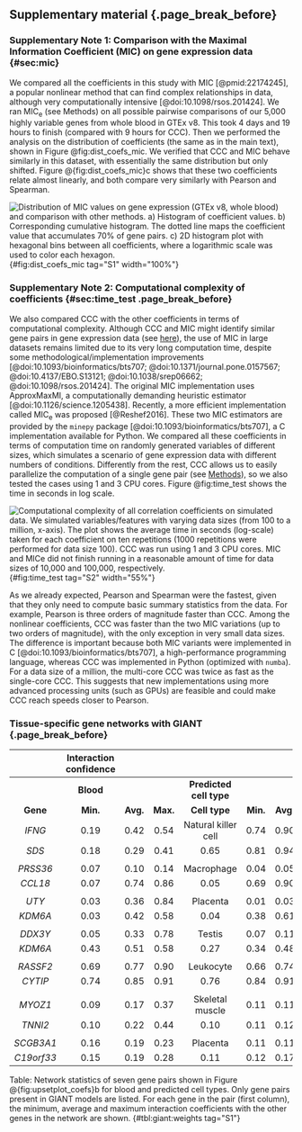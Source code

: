 ## Supplementary material {.page_break_before}

### Supplementary Note 1: Comparison with the Maximal Information Coefficient (MIC) on gene expression data {#sec:mic}

We compared all the coefficients in this study with MIC [@pmid:22174245], a popular nonlinear method that can find complex relationships in data, although very computationally intensive [@doi:10.1098/rsos.201424].
We ran MIC<sub>e</sub> (see Methods) on all possible pairwise comparisons of our 5,000 highly variable genes from whole blood in GTEx v8.
This took 4 days and 19 hours to finish (compared with 9 hours for CCC).
Then we performed the analysis on the distribution of coefficients (the same as in the main text), shown in Figure @fig:dist_coefs_mic.
We verified that CCC and MIC behave similarly in this dataset, with essentially the same distribution but only shifted.
Figure @{fig:dist_coefs_mic}c shows that these two coefficients relate almost linearly, and both compare very similarly with Pearson and Spearman.

![
**Distribution of MIC values on gene expression (GTEx v8, whole blood)  and comparison with other methods.**
**a)** Histogram of coefficient values.
**b)** Corresponding cumulative histogram. The dotted line maps the coefficient value that accumulates 70% of gene pairs.
**c)** 2D histogram plot with hexagonal bins between all coefficients, where a logarithmic scale was used to color each hexagon.
](images/coefs_comp/gtex_whole_blood/mic/dist-main.svg "Distribution of MIC values"){#fig:dist_coefs_mic tag="S1" width="100%"}



### Supplementary Note 2: Computational complexity of coefficients {#sec:time_test .page_break_before}

We also compared CCC with the other coefficients in terms of computational complexity.
Although CCC and MIC might identify similar gene pairs in gene expression data (see [here](#sec:mic)), the use of MIC in large datasets remains limited due to its very long computation time, despite some methodological/implementation improvements [@doi:10.1093/bioinformatics/bts707; @doi:10.1371/journal.pone.0157567; @doi:10.4137/EBO.S13121; @doi:10.1038/srep06662; @doi:10.1098/rsos.201424].
The original MIC implementation uses ApproxMaxMI, a computationally demanding heuristic estimator [@doi:10.1126/science.1205438].
Recently, a more efficient implementation called MIC<sub>e</sub> was proposed [@Reshef2016].
These two MIC estimators are provided by the `minepy` package [@doi:10.1093/bioinformatics/bts707], a C implementation available for Python.
We compared all these coefficients in terms of computation time on randomly generated variables of different sizes, which simulates a scenario of gene expression data with different numbers of conditions.
Differently from the rest, CCC allows us to easily parallelize the computation of a single gene pair (see [Methods](#sec:ccc_algo)), so we also tested the cases using 1 and 3 CPU cores.
Figure @fig:time_test shows the time in seconds in log scale.

![
**Computational complexity of all correlation coefficients on simulated data.**
We simulated variables/features with varying data sizes (from 100 to a million, $x$-axis).
The plot shows the average time in seconds (log-scale) taken for each coefficient on ten repetitions (1000 repetitions were performed for data size 100).
CCC was run using 1 and 3 CPU cores.
MIC and MIC<sub>e</sub> did not finish running in a reasonable amount of time for data sizes of 10,000 and 100,000, respectively.
](images/coefs_comp/time_test/time_test-main.svg "Computation time"){#fig:time_test tag="S2" width="55%"}

As we already expected, Pearson and Spearman were the fastest, given that they only need to compute basic summary statistics from the data.
For example, Pearson is three orders of magnitude faster than CCC.
Among the nonlinear coefficients, CCC was faster than the two MIC variations (up to two orders of magnitude), with the only exception in very small data sizes.
The difference is important because both MIC variants were implemented in C [@doi:10.1093/bioinformatics/bts707], a high-performance programming language, whereas CCC was implemented in Python (optimized with `numba`).
For a data size of a million, the multi-core CCC was twice as fast as the single-core CCC.
This suggests that new implementations using more advanced processing units (such as GPUs) are feasible and could make CCC reach speeds closer to Pearson.



### Tissue-specific gene networks with GIANT {.page_break_before}


| | **Interaction confidence** <!-- $colspan="7" -->    | | | | | | |
|:------:|:-----:|:-----:|:-----:|:--------:|:-----:|:-----:|:-----:|
| | **Blood** <!-- $colspan="3" --> | | | **Predicted cell type** <!-- $colspan="4" --> | | | |
| **Gene** |  **Min.** | **Avg.** | **Max.** |  **Cell type** | **Min.** | **Avg.** | **Max.** |
| *IFNG* | 0.19 | 0.42 | 0.54 | Natural killer cell<!-- $rowspan="2" --> | 0.74 | 0.90 | 0.99 |
| *SDS* | 0.18 | 0.29 | 0.41 | 0.65 | 0.81 | 0.94<!-- $removenext="2" --> |
| <!-- $colspan="7" --> |||||||
| *PRSS36* | 0.07 | 0.10 | 0.14 | Macrophage<!-- $rowspan="2" --> | 0.04 | 0.05 | 0.08 |
| *CCL18* | 0.07 | 0.74 | 0.86 | 0.05 | 0.69 | 0.90<!-- $removenext="2" --> |
| <!-- $colspan="7" --> |||||||
| *UTY* | 0.03 | 0.36 | 0.84 | Placenta<!-- $rowspan="2" --> | 0.01 | 0.03 | 0.04 |
| *KDM6A* | 0.03 | 0.42 | 0.58 | 0.04 | 0.38 | 0.61<!-- $removenext="2" --> |
| <!-- $colspan="7" --> |||||||
| *DDX3Y* | 0.05 | 0.33 | 0.78 | Testis<!-- $rowspan="2" --> | 0.07 | 0.11 | 0.18 |
| *KDM6A* | 0.43 | 0.51 | 0.58 | 0.27 | 0.34 | 0.48<!-- $removenext="2" --> |
| <!-- $colspan="7" --> |||||||
| *RASSF2* | 0.69 | 0.77 | 0.90 | Leukocyte<!-- $rowspan="2" --> | 0.66 | 0.74 | 0.88 |
| *CYTIP* | 0.74 | 0.85 | 0.91 | 0.76 | 0.84 | 0.91<!-- $removenext="2" --> |
| <!-- $colspan="7" --> |||||||
| *MYOZ1* | 0.09 | 0.17 | 0.37 | Skeletal muscle<!-- $rowspan="2" --> | 0.11 | 0.11 | 0.12 |
| *TNNI2* | 0.10 | 0.22 | 0.44 | 0.10 | 0.11 | 0.12<!-- $removenext="2" --> |
| <!-- $colspan="7" --> |||||||
| *SCGB3A1* | 0.16 | 0.19 | 0.23 | Placenta<!-- $rowspan="2" --> | 0.11 | 0.11 | 0.12 |
| *C19orf33* | 0.15 | 0.19 | 0.28 | 0.11 | 0.12 | 0.17<!-- $removenext="2" --> |

Table: Network statistics of seven gene pairs shown in Figure @{fig:upsetplot_coefs}b for blood and predicted cell types.
Only gene pairs present in GIANT models are listed.
For each gene in the pair (first column), the minimum, average and maximum interaction coefficients with the other genes in the network are shown.
{#tbl:giant:weights tag="S1"}


<!-- ![
**Predicted tissue-specific networks from GIANT for six gene pairs prioritized by correlation coefficients.**
Gene pairs are from Figure @{fig:upsetplot_coefs}b.
A node represents a gene and an edge the probability that two genes are part of the same biological process in a specific cell type.
The cell type for each gene network was automatically predicted using [@doi:10.1101/gr.155697.113], and it is indicated at the top-right corner of each network.
A maximum of 15 genes are shown for each subfigure.
The GIANT web application automatically determined a minimum interaction confidence (edges' weights) to be shown.
All these analyses can be performed online using the following links:
*IFNG* - *SDS* [@url:https://hb.flatironinstitute.org/gene/10993+3458],
*JUN* - *APOC1* [@url:https://hb.flatironinstitute.org/gene/3725+341],
*ZDHHC12* - *CCL18* [@url:https://hb.flatironinstitute.org/gene/6362+84885],
*RASSF2* - *CYTIP* [@url:https://hb.flatironinstitute.org/gene/9770+9595],
*MYOZ1* - *TNNI2* [@url:https://hb.flatironinstitute.org/gene/58529+7136],
*PYGM* - *TPM2* [@url:https://hb.flatironinstitute.org/gene/5837+7169].
The GIANT web-server was accessed on April 4, 2022.
](images/coefs_comp/giant_networks/auto_selected_tissues/main.svg "GIANT network interaction"){#fig:giant_gene_pairs:pred_tissue width="100%"} -->
